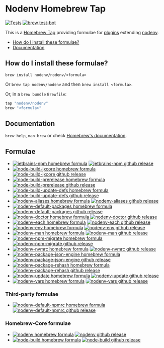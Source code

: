 # Nodenv Homebrew Tap

[![Tests](https://img.shields.io/github/actions/workflow/status/nodenv/homebrew-nodenv/test.yml?label=tests&logo=github)](https://github.com/nodenv/homebrew-nodenv/actions/workflows/test.yml)
[![brew test-bot](https://img.shields.io/github/actions/workflow/status/nodenv/homebrew-nodenv/test.yml?label=brew%20test-bot&logo=homebrew&logoColor=white)](https://github.com/nodenv/homebrew-nodenv/actions/workflows/tests.yml)

This is a [Homebrew Tap](https://docs.brew.sh/Taps)
providing formulae for [plugins](https://github.com/nodenv/nodenv/wiki/Plugins)
extending [nodenv](https://github.com/nodenv/nodenv).

<!-- toc -->

- [How do I install these formulae?](#how-do-i-install-these-formulae)
- [Documentation](#documentation)

<!-- tocstop -->

## How do I install these formulae?

`brew install nodenv/nodenv/<formula>`

Or `brew tap nodenv/nodenv` and then `brew install <formula>`.

Or, in a `brew bundle` `Brewfile`:

```ruby
tap "nodenv/nodenv"
brew "<formula>"
```

## Documentation

`brew help`, `man brew` or check [Homebrew's documentation](https://docs.brew.sh).

## Formulae

- [![jetbrains-npm homebrew formula](<https://img.shields.io/badge/dynamic/regex?logo=homebrew&logoColor=white&url=https%3A%2F%2Fraw.githubusercontent.com%2Fnodenv%2Fhomebrew-nodenv%2Frefs%2Fheads%2Fmain%2FFormula%2Fjetbrains-npm.rb&label=jetbrains-npm&search=archive%2Frefs%2Ftags%2Fv(%3F%3Cversion%3E%5Cd%2B.*).tar.gz&replace=v%24%3Cversion%3E&color=orange>)](https://github.com/nodenv/homebrew-nodenv/blob/main/Formula/jetbrains-npm.rb)
  [![jetbrains-npm github release](https://img.shields.io/github/v/release/nodenv/jetbrains-npm?label=jetbrains-npm&logo=github&sort=semver)](https://github.com/nodenv/jetbrains-npm/releases/latest)
- [![node-build-jxcore homebrew formula](<https://img.shields.io/badge/dynamic/regex?logo=homebrew&logoColor=white&url=https%3A%2F%2Fraw.githubusercontent.com%2Fnodenv%2Fhomebrew-nodenv%2Frefs%2Fheads%2Fmain%2FFormula%2Fnode-build-jxcore.rb&label=node-build-jxcore&search=archive%2Frefs%2Ftags%2Fv(%3F%3Cversion%3E%5Cd%2B.*).tar.gz&replace=v%24%3Cversion%3E&color=orange>)](https://github.com/nodenv/homebrew-nodenv/blob/main/Formula/node-build-jxcore.rb)
  [![node-build-jxcore github release](https://img.shields.io/github/v/release/nodenv/node-build-jxcore?label=node-build-jxcore&logo=github&sort=semver)](https://github.com/nodenv/node-build-jxcore/releases/latest)
- [![node-build-prerelease homebrew formula](<https://img.shields.io/badge/dynamic/regex?logo=homebrew&logoColor=white&url=https%3A%2F%2Fraw.githubusercontent.com%2Fnodenv%2Fhomebrew-nodenv%2Frefs%2Fheads%2Fmain%2FFormula%2Fnode-build-prerelease.rb&label=node-build-prerelease&search=archive%2Frefs%2Ftags%2Fv(%3F%3Cversion%3E%5Cd%2B.*).tar.gz&replace=v%24%3Cversion%3E&color=orange>)](https://github.com/nodenv/homebrew-nodenv/blob/main/Formula/node-build-prerelease.rb)
  [![node-build-prerelease github release](https://img.shields.io/github/v/release/nodenv/node-build-prerelease?label=node-build-prerelease&logo=github&sort=semver)](https://github.com/nodenv/node-build-prerelease/releases/latest)
- [![node-build-update-defs homebrew formula](<https://img.shields.io/badge/dynamic/regex?logo=homebrew&logoColor=white&url=https%3A%2F%2Fraw.githubusercontent.com%2Fnodenv%2Fhomebrew-nodenv%2Frefs%2Fheads%2Fmain%2FFormula%2Fnode-build-update-defs.rb&search=archive%2Frefs%2Ftags%2Fv(%3F%3Cversion%3E%5Cd%2B.*).tar.gz&replace=v%24%3Cversion%3E&label=node-build-update-defs&color=orange>)](https://github.com/nodenv/homebrew-nodenv/blob/main/Formula/node-build-update-defs.rb)
  [![node-build-update-defs github release](https://img.shields.io/github/v/release/nodenv/node-build-update-defs?label=node-build-update-defs&logo=github&sort=semver)](https://github.com/nodenv/node-build-update-defs/releases/latest)
- [![nodenv-aliases homebrew formula](<https://img.shields.io/badge/dynamic/regex?logo=homebrew&logoColor=white&url=https%3A%2F%2Fraw.githubusercontent.com%2Fnodenv%2Fhomebrew-nodenv%2Frefs%2Fheads%2Fmain%2FFormula%2Fnodenv-aliases.rb&label=nodenv-aliases&search=archive%2Frefs%2Ftags%2Fv(%3F%3Cversion%3E%5Cd%2B.*).tar.gz&replace=v%24%3Cversion%3E&color=orange>)](https://github.com/nodenv/homebrew-nodenv/blob/main/Formula/nodenv-aliases.rb)
  [![nodenv-aliases github release](https://img.shields.io/github/v/release/nodenv/nodenv-aliases?label=nodenv-aliases&logo=github&sort=semver)](https://github.com/nodenv/nodenv-aliases/releases/latest)
- [![nodenv-default-packages homebrew formula](<https://img.shields.io/badge/dynamic/regex?logo=homebrew&logoColor=white&url=https%3A%2F%2Fraw.githubusercontent.com%2Fnodenv%2Fhomebrew-nodenv%2Frefs%2Fheads%2Fmain%2FFormula%2Fnodenv-default-packages.rb&label=nodenv-default-packages&search=archive%2Frefs%2Ftags%2Fv(%3F%3Cversion%3E%5Cd%2B.*).tar.gz&replace=v%24%3Cversion%3E&color=orange>)](https://github.com/nodenv/homebrew-nodenv/blob/main/Formula/nodenv-default-packages.rb)
  [![nodenv-default-packages github release](https://img.shields.io/github/v/release/nodenv/nodenv-default-packages?label=nodenv-default-packages&logo=github&sort=semver)](https://github.com/nodenv/nodenv-default-packages/releases/latest)
- [![nodenv-doctor homebrew formula](<https://img.shields.io/badge/dynamic/regex?logo=homebrew&logoColor=white&url=https%3A%2F%2Fraw.githubusercontent.com%2Fnodenv%2Fhomebrew-nodenv%2Frefs%2Fheads%2Fmain%2FFormula%2Fnodenv-doctor.rb&label=nodenv-doctor&search=archive%2Frefs%2Ftags%2Fv(%3F%3Cversion%3E%5Cd%2B.*).tar.gz&replace=v%24%3Cversion%3E&color=orange>)](https://github.com/nodenv/homebrew-nodenv/blob/main/Formula/nodenv-doctor.rb)
  [![nodenv-doctor github release](https://img.shields.io/github/v/release/nodenv/nodenv-installer?label=nodenv-doctor&logo=github&sort=semver)](https://github.com/nodenv/nodenv-installer/releases/latest)
- [![nodenv-each homebrew formula](<https://img.shields.io/badge/dynamic/regex?logo=homebrew&logoColor=white&url=https%3A%2F%2Fraw.githubusercontent.com%2Fnodenv%2Fhomebrew-nodenv%2Frefs%2Fheads%2Fmain%2FFormula%2Fnodenv-each.rb&label=nodenv-each&search=archive%2Frefs%2Ftags%2Fv(%3F%3Cversion%3E%5Cd%2B.*).tar.gz&replace=v%24%3Cversion%3E&color=orange>)](https://github.com/nodenv/homebrew-nodenv/blob/main/Formula/nodenv-each.rb)
  [![nodenv-each github release](https://img.shields.io/github/v/release/nodenv/nodenv-each?label=nodenv-each&logo=github&sort=semver)](https://github.com/nodenv/nodenv-each/releases/latest)
- [![nodenv-env homebrew formula](<https://img.shields.io/badge/dynamic/regex?logo=homebrew&logoColor=white&url=https%3A%2F%2Fraw.githubusercontent.com%2Fnodenv%2Fhomebrew-nodenv%2Frefs%2Fheads%2Fmain%2FFormula%2Fnodenv-env.rb&label=nodenv-env&search=archive%2Frefs%2Ftags%2Fv(%3F%3Cversion%3E%5Cd%2B.*).tar.gz&replace=v%24%3Cversion%3E&color=orange>)](https://github.com/nodenv/homebrew-nodenv/blob/main/Formula/nodenv-env.rb)
  [![nodenv-env github release](https://img.shields.io/github/v/release/nodenv/nodenv-env?label=nodenv-env&logo=github&sort=semver)](https://github.com/nodenv/nodenv-env/releases/latest)
- [![nodenv-man homebrew formula](<https://img.shields.io/badge/dynamic/regex?logo=homebrew&logoColor=white&url=https%3A%2F%2Fraw.githubusercontent.com%2Fnodenv%2Fhomebrew-nodenv%2Frefs%2Fheads%2Fmain%2FFormula%2Fnodenv-man.rb&label=nodenv-man&search=archive%2Frefs%2Ftags%2Fv(%3F%3Cversion%3E%5Cd%2B.*).tar.gz&replace=v%24%3Cversion%3E&color=orange>)](https://github.com/nodenv/homebrew-nodenv/blob/main/Formula/nodenv-man.rb)
  [![nodenv-man github release](https://img.shields.io/github/v/release/nodenv/nodenv-man?label=nodenv-man&logo=github&sort=semver)](https://github.com/nodenv/nodenv-man/releases/latest)
- [![nodenv-npm-migrate homebrew formula](<https://img.shields.io/badge/dynamic/regex?logo=homebrew&logoColor=white&url=https%3A%2F%2Fraw.githubusercontent.com%2Fnodenv%2Fhomebrew-nodenv%2Frefs%2Fheads%2Fmain%2FFormula%2Fnodenv-npm-migrate.rb&label=nodenv-npm-migrate&search=archive%2Frefs%2Ftags%2Fv(%3F%3Cversion%3E%5Cd%2B.*).tar.gz&replace=v%24%3Cversion%3E&color=orange>)](https://github.com/nodenv/homebrew-nodenv/blob/main/Formula/nodenv-npm-migrate.rb)
  [![nodenv-npm-migrate github release](https://img.shields.io/github/v/release/nodenv/nodenv-npm-migrate?label=nodenv-npm-migrate&logo=github&sort=semver)](https://github.com/nodenv/nodenv-npm-migrate/releases/latest)
- [![nodenv-nvmrc homebrew formula](<https://img.shields.io/badge/dynamic/regex?logo=homebrew&logoColor=white&url=https%3A%2F%2Fraw.githubusercontent.com%2Fnodenv%2Fhomebrew-nodenv%2Frefs%2Fheads%2Fmain%2FFormula%2Fnodenv-nvmrc.rb&label=nodenv-nvmrc&search=archive%2Frefs%2Ftags%2Fv(%3F%3Cversion%3E%5Cd%2B.*).tar.gz&replace=v%24%3Cversion%3E&color=orange>)](https://github.com/nodenv/homebrew-nodenv/blob/main/Formula/nodenv-nvmrc.rb)
  [![nodenv-nvmrc github release](https://img.shields.io/github/v/release/nodenv/nodenv-nvmrc?label=nodenv-nvmrc&logo=github&sort=semver)](https://github.com/nodenv/nodenv-nvmrc/releases/latest)
- [![nodenv-package-json-engine homebrew formula](<https://img.shields.io/badge/dynamic/regex?logo=homebrew&logoColor=white&url=https%3A%2F%2Fraw.githubusercontent.com%2Fnodenv%2Fhomebrew-nodenv%2Frefs%2Fheads%2Fmain%2FFormula%2Fnodenv-package-json-engine.rb&label=nodenv-package-json-engine&search=archive%2Frefs%2Ftags%2Fv(%3F%3Cversion%3E%5Cd%2B.*).tar.gz&replace=v%24%3Cversion%3E&color=orange>)](https://github.com/nodenv/homebrew-nodenv/blob/main/Formula/nodenv-package-json-engine.rb)
  [![nodenv-package-json-engine github release](https://img.shields.io/github/v/release/nodenv/nodenv-package-json-engine?label=nodenv-package-json-engine&logo=github&sort=semver)](https://github.com/nodenv/nodenv-package-json-engine/releases/latest)
- [![nodenv-package-rehash homebrew formula](<https://img.shields.io/badge/dynamic/regex?logo=homebrew&logoColor=white&url=https%3A%2F%2Fraw.githubusercontent.com%2Fnodenv%2Fhomebrew-nodenv%2Frefs%2Fheads%2Fmain%2FFormula%2Fnodenv-package-rehash.rb&label=nodenv-package-rehash&search=archive%2Frefs%2Ftags%2Fv(%3F%3Cversion%3E%5Cd%2B.*).tar.gz&replace=v%24%3Cversion%3E&color=orange>)](https://github.com/nodenv/homebrew-nodenv/blob/main/Formula/nodenv-package-rehash.rb)
  [![nodenv-package-rehash github release](https://img.shields.io/github/v/release/nodenv/nodenv-package-rehash?label=nodenv-package-rehash&logo=github&sort=semver)](https://github.com/nodenv/nodenv-package-rehash/releases/latest)
- [![nodenv-update homebrew formula](<https://img.shields.io/badge/dynamic/regex?logo=homebrew&logoColor=white&url=https%3A%2F%2Fraw.githubusercontent.com%2Fnodenv%2Fhomebrew-nodenv%2Frefs%2Fheads%2Fmain%2FFormula%2Fnodenv-update.rb&label=nodenv-update&search=archive%2Frefs%2Ftags%2Fv(%3F%3Cversion%3E%5Cd%2B.*).tar.gz&replace=v%24%3Cversion%3E&color=orange>)](https://github.com/nodenv/homebrew-nodenv/blob/main/Formula/nodenv-update.rb)
  [![nodenv-update github release](https://img.shields.io/github/v/release/nodenv/nodenv-update?label=nodenv-update&logo=github&sort=semver)](https://github.com/nodenv/nodenv-update/releases/latest)
- [![nodenv-vars homebrew formula](<https://img.shields.io/badge/dynamic/regex?logo=homebrew&logoColor=white&url=https%3A%2F%2Fraw.githubusercontent.com%2Fnodenv%2Fhomebrew-nodenv%2Frefs%2Fheads%2Fmain%2FFormula%2Fnodenv-vars.rb&label=nodenv-vars&search=archive%2Frefs%2Ftags%2Fv(%3F%3Cversion%3E%5Cd%2B.*).tar.gz&replace=v%24%3Cversion%3E&color=orange>)](https://github.com/nodenv/homebrew-nodenv/blob/main/Formula/nodenv-vars.rb)
  [![nodenv-vars github release](https://img.shields.io/github/v/release/nodenv/nodenv-vars?label=nodenv-vars&logo=github&sort=semver)](https://github.com/nodenv/nodenv-vars/releases/latest)

### Third-party formulae

- [![nodenv-default-npmrc homebrew formula](<https://img.shields.io/badge/dynamic/regex?logo=homebrew&logoColor=white&url=https%3A%2F%2Fraw.githubusercontent.com%2Fnodenv%2Fhomebrew-nodenv%2Frefs%2Fheads%2Fmain%2FFormula%2Fnodenv-default-npmrc.rb&label=nodenv-default-npmrc&search=archive%2Frefs%2Ftags%2Fv(%3F%3Cversion%3E%5Cd%2B.*).tar.gz&replace=v%24%3Cversion%3E&color=orange>)](https://github.com/nodenv/homebrew-nodenv/blob/main/Formula/nodenv-default-npmrc.rb)
  [![nodenv-default-npmrc github release](https://img.shields.io/github/v/release/deiga/nodenv-default-npmrc?label=nodenv-default-npmrc&logo=github&sort=semver)](https://github.com/deiga/nodenv-default-npmrc/releases/latest)

### Homebrew-Core formulae

- [![nodenv homebrew formula](https://img.shields.io/homebrew/v/nodenv?logo=homebrew&logoColor=white&label=nodenv)](https://github.com/Homebrew/homebrew-core/blob/main/Formula/n/nodenv.rb)
  [![nodenv github release](https://img.shields.io/github/v/release/nodenv/nodenv?label=nodenv&logo=github&sort=semver)](https://github.com/nodenv/nodenv/releases/latest)
- [![node-build homebrew formula](https://img.shields.io/homebrew/v/node-build?logo=homebrew&logoColor=white&label=node-build)](https://github.com/Homebrew/homebrew-core/blob/main/Formula/n/node-build.rb)
  [![node-build github release](https://img.shields.io/github/v/release/nodenv/node-build?label=node-build&logo=github&sort=semver)](https://github.com/nodenv/node-build/releases/latest)
